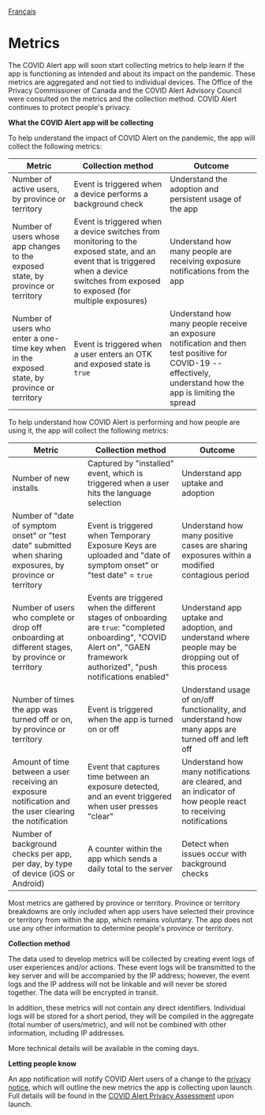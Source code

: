[Français](https://github.com/cds-snc/covid-alert-documentation/blob/main/produit/mesures-de-performance.md)

# Metrics

The COVID Alert app will soon start collecting metrics to help learn if the app is functioning as intended and about its impact on the pandemic. These metrics are aggregated and not tied to individual devices. The Office of the Privacy Commissioner of Canada and the COVID Alert Advisory Council were consulted on the metrics and the collection method. COVID Alert continues to protect people&#39;s privacy.

**What the COVID Alert app will be collecting**

To help understand the impact of COVID Alert on the pandemic, the app will collect the following metrics:

| Metric                                                                                       | Collection method                                                                                                                                                                      | Outcome                                                                                                                                                       |
|----------------------------------------------------------------------------------------------|----------------------------------------------------------------------------------------------------------------------------------------------------------------------------------------|---------------------------------------------------------------------------------------------------------------------------------------------------------------|
| Number of active users, by province or territory                                             | Event is triggered when a device performs a background check                                                                                                                           | Understand the adoption and persistent usage of the app                                                                                                       |
| Number of users whose app changes to the exposed state, by province or territory             | Event is triggered when a device switches from monitoring to the exposed state, and an event that is triggered when a device switches from exposed to exposed (for multiple exposures) | Understand how many people are receiving exposure notifications from the app                                                                                  |
| Number of users who enter a one-time key when in the exposed state, by province or territory | Event is triggered when a user enters an OTK and exposed state is `true`                                                                                                               | Understand how many people receive an exposure notification and then test positive for COVID-19 -- effectively, understand how the app is limiting the spread |

To help understand how COVID Alert is performing and how people are using it, the app will collect the following metrics:

| Metric                                                                                                      | Collection method                                                                                                                                                            | Outcome                                                                                                        |
|-------------------------------------------------------------------------------------------------------------|------------------------------------------------------------------------------------------------------------------------------------------------------------------------------|----------------------------------------------------------------------------------------------------------------|
| Number of new installs                                                                                      | Captured by "installed" event, which is triggered when a user hits the language selection                                                                                    | Understand app uptake and adoption                                                                             |
| Number of "date of symptom onset" or "test date" submitted when sharing exposures, by province or territory | Event is triggered when Temporary Exposure Keys are uploaded and "date of symptom onset" or "test date" = `true`                                                             | Understand how many positive cases are sharing exposures within a modified contagious period                   |
| Number of users who complete or drop off onboarding at different stages, by province or territory           | Events are triggered when the different stages of onboarding are `true`: "completed onboarding", "COVID Alert on", "GAEN framework authorized", "push notifications enabled" | Understand app uptake and adoption, and understand where people may be dropping out of this process            |
| Number of times the app was turned off or on, by province or territory                                      | Event is triggered when the app is turned on or off                                                                                                                          | Understand usage of on/off functionality, and understand how many apps are turned off and left off             |
| Amount of time between a user receiving an exposure notification and the user clearing the notification     | Event that captures time between an exposure detected, and an event triggered when user presses "clear"                                                                      | Understand how many notifications are cleared, and an indicator of how people react to receiving notifications |
| Number of background checks per app, per day, by type of device (iOS or Android)                            | A counter within the app which sends a daily total to the server                                                                                                             | Detect when issues occur with background checks                                                                |


Most metrics are gathered by province or territory. Province or territory breakdowns are only included when app users have selected their province or territory from within the app, which remains voluntary. The app does not use any other information to determine people&#39;s province or territory.

**Collection method**

The data used to develop metrics will be collected by creating event logs of user experiences and/or actions. These event logs will be transmitted to the key server and will be accompanied by the IP address; however, the event logs and the IP address will not be linkable and will never be stored together. The data will be encrypted in transit.

In addition, these metrics will not contain any direct identifiers. Individual logs will be stored for a short period, they will be compiled in the aggregate (total number of users/metric), and will not be combined with other information, including IP addresses.

More technical details will be available in the coming days.

**Letting people know**

An app notification will notify COVID Alert users of a change to the [privacy notice](https://www.canada.ca/en/public-health/services/diseases/coronavirus-disease-covid-19/covid-alert/privacy-policy.html), which will outline the new metrics the app is collecting upon launch. Full details will be found in the [COVID Alert Privacy Assessment](https://www.canada.ca/en/public-health/services/diseases/coronavirus-disease-covid-19/covid-alert/privacy-policy/assessment.html) upon launch.
